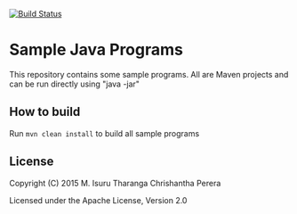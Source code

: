[![Build Status](https://travis-ci.org/chrishantha/sample-java-programs.svg?branch=master)](https://travis-ci.org/chrishantha/sample-java-programs)


Sample Java Programs
====================

This repository contains some sample programs. All are Maven projects and can be run directly using "java -jar"

## How to build

Run `mvn clean install` to build all sample programs

## License

Copyright (C) 2015 M. Isuru Tharanga Chrishantha Perera

Licensed under the Apache License, Version 2.0
